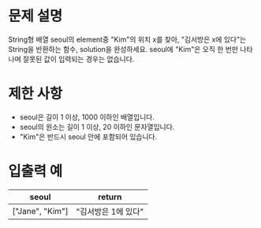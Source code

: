 # 문제 설명

String형 배열 seoul의 element중 "Kim"의 위치 x를 찾아, "김서방은 x에 있다"는 String을 반환하는 함수, solution을 완성하세요. seoul에 "Kim"은 오직 한 번만 나타나며 잘못된 값이 입력되는 경우는 없습니다.

# 제한 사항

* seoul은 길이 1 이상, 1000 이하인 배열입니다.
* seoul의 원소는 길이 1 이상, 20 이하인 문자열입니다.
* "Kim"은 반드시 seoul 안에 포함되어 있습니다.

# 입출력 예

| seoul | return |
| --- | --- |
| \["Jane", "Kim"\] | "김서방은 1에 있다" |